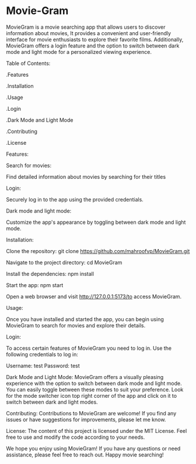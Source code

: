 # Movie-Gram


MovieGram is a movie searching app that allows users to discover information about movies, It provides a convenient and user-friendly interface for movie enthusiasts to explore their favorite films. Additionally, MovieGram offers a login feature and the option to switch between dark mode and light mode for a personalized viewing experience.

Table of Contents:

.Features

.Installation

.Usage

.Login

.Dark Mode and Light Mode

.Contributing

.License


Features:

Search for movies:

Find detailed information about movies by searching for their titles


Login: 

Securely log in to the app using the provided credentials.

Dark mode and light mode:

Customize the app's appearance by toggling between dark mode and light mode.



Installation:

Clone the repository: git clone https://github.com/mahroofvp/MovieGram.git



Navigate to the project directory: cd MovieGram



Install the dependencies: npm install


Start the app: npm start


Open a web browser and visit http://127.0.0.1:5173/to access MovieGram.

Usage:

Once you have installed and started the app, you can begin using MovieGram to search for movies and explore their details.

Login:

To access certain features of MovieGram you need to log in. Use the following credentials to log in:

Username: test
Password: test


Dark Mode and Light Mode:
MovieGram offers a visually pleasing experience with the option to switch between dark mode and light mode. You can easily toggle between these modes to suit your preference. Look for the mode switcher icon top right corner of the app and click on it to switch between dark and light modes.

Contributing:
Contributions to MovieGram are welcome! If you find any issues or have suggestions for improvements, please let me know.



License:
The content of this project is licensed under the MIT License. Feel free to use and modify the code according to your needs.

We hope you enjoy using MovieGram! If you have any questions or need assistance, please feel free to reach out. Happy movie searching!
